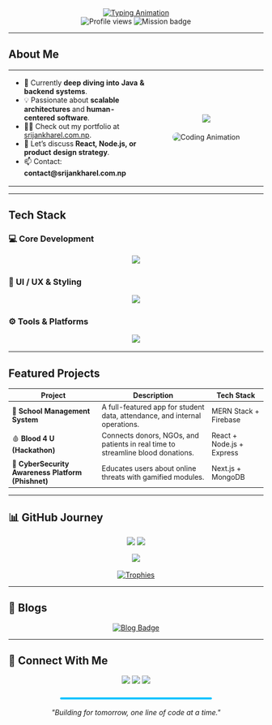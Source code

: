 <div align="center">

  <a href="https://github.com/srjnnn">
    <img src="https://readme-typing-svg.herokuapp.com?font=Fira+Code&pause=1000&color=00C2FF&center=true&vCenter=true&width=480&lines=Hi+👋%2C+I'm+Srijan+Kharel;Full+Stack+Developer+%7C+Visionary+Builder;Turning+Ideas+into+Impact." alt="Typing Animation" />
  </a>

  <br>

  <img src="https://komarev.com/ghpvc/?username=srjnnn&label=Profile%20Views&color=00C2FF&style=flat-square" alt="Profile views" />
  <img src="https://img.shields.io/badge/MISSION-BUILDING_THE_FUTURE-blueviolet?style=flat-square&logo=rocket&logoColor=white" alt="Mission badge" />

</div>

---

##  About Me  

<table>
  <tr>
    <td width="55%">
      <ul>
        <li>🔭 Currently <strong>deep diving into Java & backend systems</strong>.</li>
        <li>💡 Passionate about <strong>scalable architectures</strong> and <strong>human-centered software</strong>.</li>
        <li>👨‍💻 Check out my portfolio at <a href="https://www.srijankharel.com.np">srijankharel.com.np</a>.</li>
        <li>💬 Let’s discuss <strong>React, Node.js, or product design strategy</strong>.</li>
        <li>📫 Contact: <strong>contact@srijankharel.com.np</strong></li>
      </ul>
    </td>
    <td align="center">
      <img src="https://img.shields.io/badge/Fun%20Fact-Built%20my%20school's%20app%20before%20high%20school!-FF4B4B?style=for-the-badge&logo=github&logoColor=white" />
      <br><br>
      <img src="https://media.giphy.com/media/Q81NCSmQ763gZ58gG9/giphy.gif" alt="Coding Animation" width="220" style="border-radius: 12px;"/>
    </td>
  </tr>
</table>

---

##  Tech Stack  

### 💻 Core Development  
<p align="center">
  <a href="https://reactjs.org/"><img src="https://skillicons.dev/icons?i=react,js,nodejs,java&theme=light" /></a>
</p>

### 🎨 UI / UX & Styling  
<p align="center">
  <a href="https://tailwindcss.com/"><img src="https://skillicons.dev/icons?i=tailwind,bootstrap,figma&theme=light" /></a>
</p>

### ⚙️ Tools & Platforms  
<p align="center">
  <a href="#"><img src="https://skillicons.dev/icons?i=vscode,git,github,vercel,mongodb&theme=light" /></a>
</p>

---

##  Featured Projects  

| Project | Description | Tech Stack |
|----------|--------------|------------|
| 🏫 **School Management System** | A full-featured app for student data, attendance, and internal operations. | MERN Stack + Firebase |
| 🩸 **Blood 4 U (Hackathon)** | Connects donors, NGOs, and patients in real time to streamline blood donations. | React + Node.js + Express |
| 🧠 **CyberSecurity Awareness Platform (Phishnet)** | Educates users about online threats with gamified modules. | Next.js + MongoDB |

---

## 📊 GitHub Journey  

<p align="center">
  <img src="https://github-readme-stats.vercel.app/api?username=srjnnn&show_icons=true&theme=tokyonight&rank_icon=github&hide_border=true" height="180"/>
  <img src="https://github-readme-streak-stats.herokuapp.com?user=srjnnn&theme=tokyonight&hide_border=true" height="180"/>
</p>

<p align="center">
  <img src="https://github-readme-stats.vercel.app/api/top-langs/?username=srjnnn&layout=compact&theme=tokyonight&hide_border=true" height="180"/>
</p>

<p align="center">
  <a href="https://github.com/ryo-ma/github-profile-trophy">
    <img src="https://github-profile-trophy.vercel.app/?username=srjnnn&theme=matrix&no-frame=true&row=2" alt="Trophies" />
  </a>
</p>

---

## 📝 Blogs  

<p align="center">
  <a href="https://blogs.srijankharel.com.np/" target="_blank">
    <img src="https://img.shields.io/badge/Read%20My%20Blogs-FF5733?style=for-the-badge&logo=hashnode&logoColor=white" alt="Blog Badge" />
  </a>
</p>

---

## 🔗 Connect With Me  

<p align="center">
  <a href="https://linkedin.com/in/srijan-kharel-b0b36033a"><img src="https://skillicons.dev/icons?i=linkedin" width="48"/></a>
  <a href="https://instagram.com/kharel_srijan"><img src="https://skillicons.dev/icons?i=instagram" width="48"/></a>
  <a href="https://fb.com/srijan.kharel.2025"><img src="https://img.icons8.com/?size=100&id=118497&format=png&color=000000" width="48"/></a>
</p>

<div align="center">
  <img src="https://github.com/srjnnn/srjnnn/blob/main/assets/line.svg" width="300"/>
  <p><i>"Building for tomorrow, one line of code at a time."</i></p>
</div>
